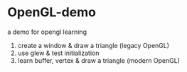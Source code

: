 # OpenGL-demo
a demo for opengl learning

1. create a window & draw a triangle (legacy OpenGL)
2. use glew & test initialization
3. learn buffer, vertex & draw a triangle (modern OpenGL)